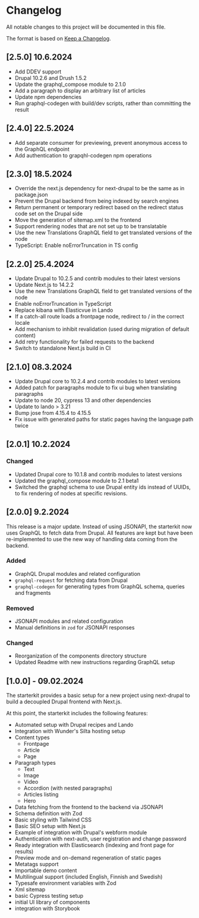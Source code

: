 # Changelog

All notable changes to this project will be documented in this file.

The format is based on [Keep a Changelog](http://keepachangelog.com/).

## [2.5.0] 10.6.2024
 
- Add DDEV support
- Drupal 10.2.6 and Drush 1.5.2
- Update the graphql_compose module to 2.1.0
- Add a paragraph to display an arbitrary list of articles
- Update npm dependencies
- Run graphql-codegen with build/dev scripts, rather than committing the result

## [2.4.0] 22.5.2024

- Add separate consumer for previewing, prevent anonymous access to the GraphQL endpoint
- Add authentication to grapqhl-codegen npm operations

## [2.3.0] 18.5.2024

- Override the next.js dependency for next-drupal to be the same as in package.json
- Prevent the Drupal backend from being indexed by search engines
- Return permanent or temporary redirect based on the redirect status code set on the Drupal side
- Move the generation of sitemap.xml to the frontend
- Support rendering nodes that are not set up to be translatable
- Use the new Translations GraphQL field to get translated versions of the node
- TypeScript: Enable noErrorTruncation in TS config

## [2.2.0] 25.4.2024

- Update Drupal to 10.2.5 and contrib modules to their latest versions
- Update Next.js to 14.2.2
- Use the new Translations GraphQL field to get translated versions of the node
- Enable noErrorTruncation in TypeScript
- Replace kibana with Elasticvue in Lando
- If a catch-all route loads a frontpage node, redirect to / in the correct locale
- Add mechanism to inhibit revalidation (used during migration of default content)
- Add retry functionality for failed requests to the backend
- Switch to standalone Next.js build in CI

## [2.1.0] 08.3.2024

- Update Drupal core to 10.2.4 and contrib modules to latest versions
- Added patch for paragraphs module to fix ui bug when translating paragraphs
- Update to node 20, cypress 13 and other dependencies
- Update to lando > 3.21
- Bump jose from 4.15.4 to 4.15.5
- Fix issue with generated paths for static pages having the language path twice

## [2.0.1] 10.2.2024

### Changed

- Updated Drupal core to 10.1.8 and contrib modules to latest versions
- Updated the graphql_compose module to 2.1 beta1
- Switched the graphql schema to use Drupal entity ids instead of UUIDs, to fix rendering of nodes at specific revisions.

## [2.0.0] 9.2.2024

This release is a major update. Instead of using JSONAPI, the starterkit now uses GraphQL to fetch data from Drupal.
All features are kept but have been re-implemented to use the new way of handling data coming from the backend.

### Added

- GraphQL Drupal modules and related configuration
- `graphql-request` for fetching data from Drupal
- `graphql-codegen` for generating types from GraphQL schema, queries and fragments

### Removed

- JSONAPI modules and related configuration
- Manual definitions in `zod` for JSONAPI responses

### Changed

- Reorganization of the components directory structure
- Updated Readme with new instructions regarding GraphQL setup

## [1.0.0] - 09.02.2024

The starterkit provides a basic setup for a new project using next-drupal to build a decoupled Drupal frontend with Next.js.

At this point, the starterkit includes the following features:

- Automated setup with Drupal recipes and Lando
- Integration with Wunder's Silta hosting setup
- Content types
  - Frontpage
  - Article
  - Page
- Paragraph types
  - Text
  - Image
  - Video
  - Accordion (with nested paragraphs)
  - Articles listing
  - Hero
- Data fetching from the frontend to the backend via JSONAPI
- Schema definition with Zod
- Basic styling with Tailwind CSS
- Basic SEO setup with Next.js
- Example of integration with Drupal's webform module
- Authentication with next-auth, user registration and change password
- Ready integration with Elasticsearch (indexing and front page for results)
- Preview mode and on-demand regeneration of static pages
- Metatags support
- Importable demo content
- Multilingual support (included English, Finnish and Swedish)
- Typesafe environment variables with Zod
- Xml sitemap
- basic Cypress testing setup
- initial UI library of components
- integration with Storybook
